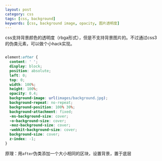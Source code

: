 ```yaml
---
layout: post
category: css
tags: [css, background]
keywords: [css, background image, opacity, 图片透明度]
---
```


css支持背景颜色的透明度（rbga形式），但是不支持背景图片的。不过通过css3的伪类元素，可以做个小hack实现。

<!--break-->

```css

element:after {
  content: ' ';
  display: block;
  position: absolute;
  left: 0;
  top: 0;
  width: 100%;
  height: 100%;
  opacity: 0.4;
  background-image: url(images/background.jpg);
  background-repeat: no-repeat;
  background-position: 100% 30%;
  background-attachment: fixed;
  -ms-background-size: cover;
  -o-background-size: cover;
  -moz-background-size: cover;
  -webkit-background-size: cover;
  background-size: cover;
  z-index: -1;
}

```

原理：用`after`伪类添加一个大小相同的区块，设置背景，置于底层
